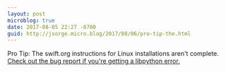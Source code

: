 ```yaml
---
layout: post
microblog: true
date: 2017-08-05 22:27 -0700
guid: http://jsorge.micro.blog/2017/08/06/pro-tip-the.html
---
```

Pro Tip: The swift.org instructions for Linux installations aren't complete. [Check out the bug report if you're getting a libpython error.](https://bugs.swift.org/browse/SR-2743)
